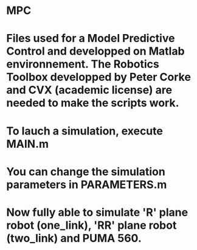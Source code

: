 # MPC
# Files used for a Model Predictive Control and developped on Matlab environnement. The Robotics Toolbox developped by Peter Corke and CVX (academic license) are needed to make the scripts work.
# To lauch a simulation, execute MAIN.m
# You can change the simulation parameters in PARAMETERS.m
# Now fully able to simulate 'R' plane robot (one_link), 'RR' plane robot (two_link) and PUMA 560.
